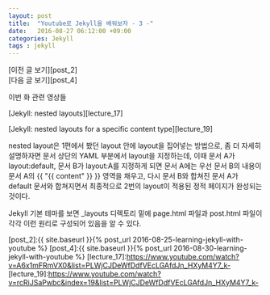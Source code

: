 ```yaml
---
layout: post
title:  "Youtube로 Jekyll을 배워보자 - 3 -"
date:   2016-08-27 06:12:00 +09:00
categories: Jekyll
tags : jekyll
---
```

[이전 글 보기][post_2]  
[다음 글 보기][post_4]

이번 화 관련 영상들

[Jekyll: nested layouts][lecture_17]

[Jekyll: nested layouts for a specific content type][lecture_19]

nested layout은 1편에서 봤던 layout 안에 layout을 집어넣는 방법으로, 좀 더 자세히 설명하자면 문서 상단의 YAML 부분에서 layout을 지정하는데, 이때 문서 A가 layout:default, 문서 B가 layout:A를 지정하게 되면 문서 A에는 우선 문서 B의 내용이 문서 A의 {{ "{{ content" }} }} 영역을 채우고, 다시 문서 B와 합쳐진 문서 A가 default 문서와 합쳐지면서 최종적으로 2번의 layout이 적용된 정적 페이지가 완성되는 것이다.

Jekyll 기본 테마를 보면 \_layouts 디렉토리 밑에 page.html 파일과 post.html 파일이 각각 이런 원리로 구성되어 있음을 알 수 있다.

[post_2]:{{ site.baseurl }}{% post_url 2016-08-25-learning-jekyll-with-youtube %}
[post_4]:{{ site.baseurl }}{% post_url 2016-08-30-learning-jekyll-with-youtube %}
[lecture_17]:https://www.youtube.com/watch?v=A6x1mFRmVX0&list=PLWjCJDeWfDdfVEcLGAfdJn_HXyM4Y7_k-
[lecture_19]:https://www.youtube.com/watch?v=rcRiJSaPwbc&index=19&list=PLWjCJDeWfDdfVEcLGAfdJn_HXyM4Y7_k-
